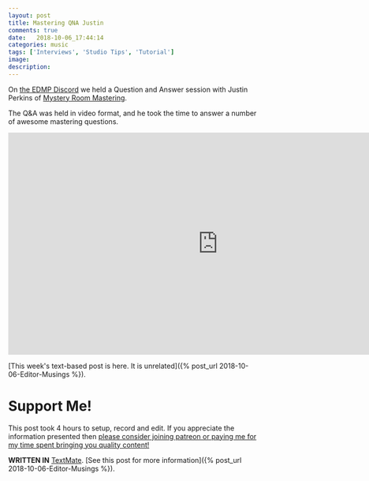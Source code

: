 ```yaml
---
layout: post
title: Mastering QNA Justin
comments: true
date:   2018-10-06_17:44:14 
categories: music
tags: ['Interviews', 'Studio Tips', 'Tutorial']
image:
description:
---
```


On [the EDMP Discord](http://discorg.gg/edmp) we held a Question and Answer session with Justin Perkins of [Mystery Room Mastering](https://www.mysteryroommastering.com).

The Q&A was held in video format, and he took the time to answer a number of awesome mastering questions.

<iframe width="850" height="450" src="https://www.youtube.com/embed/t0ft9BC7VJw" frameborder="0" allow="autoplay; encrypted-media" allowfullscreen></iframe>

[This week's text-based post is here. It is unrelated]({% post_url 2018-10-06-Editor-Musings %}).


<!--more-->



# Support Me!

This post took 4 hours to setup, record and edit. If you appreciate the information presented then <a href="/DonateNow/">please consider joining patreon or paying me for my time spent bringing you quality content!</a>






**WRITTEN IN** [TextMate](https://macromates.com). [See this post for more information]({% post_url 2018-10-06-Editor-Musings %}).
